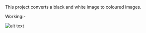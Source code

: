 This project converts a black and white image to coloured images.



Working:-


![alt text](https://github.com/akshaynarisetti/AI_Project2022/blob/main/Screenshot%202022-04-20%20at%208.55.58%20AM.png)

